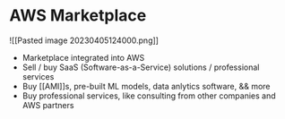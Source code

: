 # AWS Marketplace
![[Pasted image 20230405124000.png]]
- Marketplace integrated into AWS
- Sell / buy SaaS (Software-as-a-Service) solutions / professional services
- Buy [[AMI]]s, pre-built ML models, data anlytics software, && more
- Buy professional services, like consulting from other companies and AWS partners
